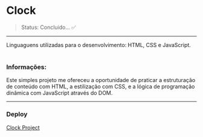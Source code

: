 <h1>Clock</h1>

> Status: Concluido... ✅
<hr>
Linguaguens utilizadas para o desenvolvimento: HTML, CSS e JavaScript. <br><br>

<h3>Informações:</h3>
<p>Este simples projeto me ofereceu a oportunidade de praticar a estruturação de conteúdo com HTML, a estilização com CSS, e a lógica de programação dinâmica com JavaScript através do DOM.</p>
<hr>
<h3>Deploy</h3>
<a href="https://pedrodearo.github.io/clock/">Clock Project</a>
